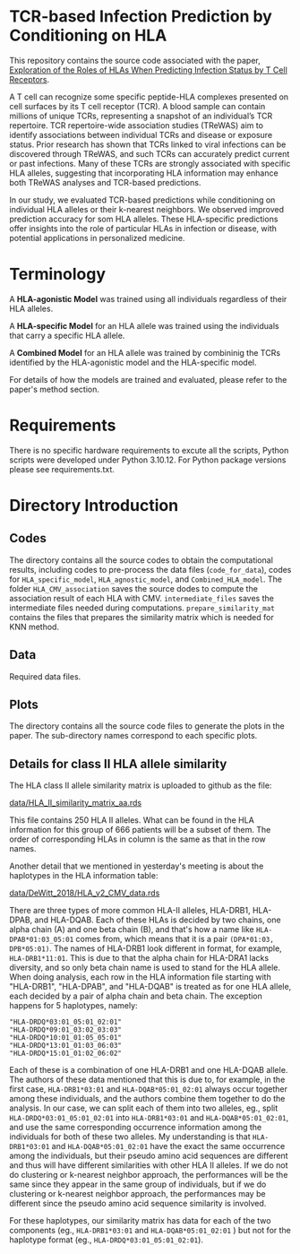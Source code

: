 # TCR-based Infection Prediction by Conditioning on HLA
This repository contains the source code associated with the paper, [Exploration of the Roles of HLAs When Predicting Infection Status by T Cell Receptors](https://www.biorxiv.org/content/10.1101/2024.11.18.624054v1).

A T cell can recognize some specific peptide-HLA complexes presented on cell surfaces by its T cell receptor (TCR). A blood sample can contain millions of unique TCRs, representing a snapshot of an individual’s TCR repertoire. TCR repertoire-wide association studies (TReWAS) aim to identify associations between individual TCRs and disease or exposure status. Prior research has shown that TCRs linked to viral infections can be discovered through TReWAS, and such TCRs can accurately predict current or past infections. Many of these TCRs are strongly associated with specific HLA alleles, suggesting that incorporating HLA information may enhance both TReWAS analyses and TCR-based predictions.

In our study, we evaluated TCR-based predictions while conditioning on individual HLA alleles or their k-nearest neighbors. We observed improved prediction accuracy for som HLA alleles. These HLA-specific predictions offer insights into the role of particular HLAs in infection or disease, with potential applications in personalized medicine.

# Terminology
A **HLA-agonistic Model** was trained using all individuals regardless of their HLA alleles. 

A **HLA-specific Model** for an HLA allele was trained using the individuals that carry a specific HLA allele. 

A **Combined Model** for an HLA allele was trained by combininig the TCRs identified by the HLA-agonistic model and the HLA-specific model.

For details of how the models are trained and evaluated, please refer to the paper's method section.

# Requirements
There is no specific hardware requirements to excute all the scripts, Python scripts were developed under Python 3.10.12. For Python package versions please see requirements.txt. 

# Directory Introduction

## Codes
The directory contains all the source codes to obtain the computational results, including codes to pre-process the data files (```code_for_data```), codes for ```HLA_specific_model```, ```HLA_agnostic_model```, and ```Combined_HLA_model```. The folder ```HLA_CMV_association``` saves the source dodes to compute the association result of each HLA with CMV. ```intermediate_files``` saves the intermediate files needed during computations. ```prepare_similarity_mat``` contains the files that prepares the similarity matrix which is needed for KNN method.

## Data
Required data files.

## Plots
The directory contains all the source code files to generate the plots in the paper. The sub-directory names correspond to each specific plots.

## Details for class II HLA allele similarity

The HLA class II allele similarity matrix is uploaded to github as the file:

[data/HLA_II_similarity_matrix_aa.rds](https://github.com/Sun-lab/conditional_TCR_prediction/blob/main/data/HLA_II_similarity_matrix_aa.rds)

This file contains 250 HLA II alleles. What can be found in the HLA information for this group of 666 patients will be a subset of them. 
The order of corresponding HLAs in column is the same as that in the row names. 

Another detail that we mentioned in yesterday's meeting is about the haplotypes in the HLA information table:

[data/DeWitt_2018/HLA_v2_CMV_data.rds](https://github.com/Sun-lab/conditional_TCR_prediction/blob/main/data/DeWitt_2018/HLA_v2_CMV_data.rds)

There are three types of more common HLA-II alleles, HLA-DRB1, HLA-DPAB, and HLA-DQAB. Each of these HLAs is decided by two chains, one alpha chain (A) and one beta chain (B), and that's how a name like ```HLA-DPAB*01:03_05:01``` comes from, which means that it is a pair ```(DPA*01:03, DPB*05:01)```. The names of HLA-DRB1 look different in format, for example,  ```HLA-DRB1*11:01```. This is due to that the alpha chain for HLA-DRA1 lacks diversity, and so only beta chain name is used to stand for the HLA allele. When doing analysis, each row in the HLA information file starting with "HLA-DRB1", "HLA-DPAB", and "HLA-DQAB" is treated as for one HLA allele, each decided by a pair of alpha chain and beta chain. The exception happens for 5 haplotypes, namely:

```
"HLA-DRDQ*03:01_05:01_02:01"
"HLA-DRDQ*09:01_03:02_03:03"
"HLA-DRDQ*10:01_01:05_05:01"
"HLA-DRDQ*13:01_01:03_06:03"
"HLA-DRDQ*15:01_01:02_06:02"
```

Each of these is a combination of one HLA-DRB1 and one HLA-DQAB allele. The authors of these data mentioned that this is due to, for example, in the first case, ```HLA-DRB1*03:01``` and ```HLA-DQAB*05:01_02:01``` always occur together among these individuals, and the authors combine them together to do the analysis. In our case, we can split each of them into two alleles, eg., split ```HLA-DRDQ*03:01_05:01_02:01``` into ```HLA-DRB1*03:01``` and ```HLA-DQAB*05:01_02:01```, and use the same corresponding occurrence information among the individuals for both of these two alleles. My understanding is that ```HLA-DRB1*03:01``` and ```HLA-DQAB*05:01_02:01``` have the exact the same occurrence among the individuals, but their pseudo amino acid sequences are different and thus will have different similarities with other HLA II alleles.  If we do not do clustering or k-nearest neighbor approach, the performances will be the same since they appear in the same group of individuals, but if we do clustering or k-nearest neighbor approach, the performances may be different since the pseudo amino acid sequence similarity is involved. 

For these haplotypes, our similarity matrix has data for each of the two components (eg., ```HLA-DRB1*03:01``` and ```HLA-DQAB*05:01_02:01``` ) but not for the haplotype format (eg., ```HLA-DRDQ*03:01_05:01_02:01```). 
